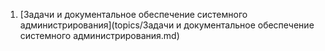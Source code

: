 1. [Задачи и документальное обеспечение системного администрирования](topics/Задачи и документальное обеспечение системного администрирования.md)
